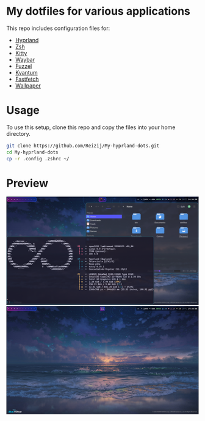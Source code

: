 # **My dotfiles for various applications**

This repo includes configuration files for:
- [Hyprland](https://github.com/Reizij/My-hyprland-dots/tree/main/.config/hypr)
- [Zsh](https://github.com/Reizij/My-hyprland-dots/blob/main/.zshrc)
- [Kitty](https://github.com/Reizij/My-hyprland-dots/tree/main/.config/kitty)
- [Waybar](https://github.com/Reizij/My-hyprland-dots/tree/main/.config/waybar)
- [Fuzzel](https://github.com/Reizij/My-hyprland-dots/tree/main/.config/fuzzel)
- [Kvantum](https://github.com/Reizij/My-hyprland-dots/tree/main/.config/Kvantum)
- [Fastfetch](https://github.com/Reizij/My-hyprland-dots/tree/main/.config/fastfetch)
- [Wallpaper](https://whvn.cc/3zmr6y)

# **Usage**
To use this setup, clone this repo and copy the files into your home directory.

  ```bash
  git clone https://github.com/Reizij/My-hyprland-dots.git
  cd My-hyprland-dots
  cp -r .config .zshrc ~/

```


# **Preview**
<img src="https://github.com/Reizij/My-hyprland-dots/blob/main/preview.png">

<img src="https://github.com/Reizij/My-hyprland-dots/blob/main/preview2.png">
